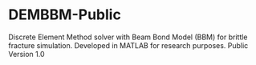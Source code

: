 # DEMBBM-Public
Discrete Element Method solver with Beam Bond Model (BBM) for brittle fracture simulation. Developed in MATLAB for research purposes. Public Version 1.0
